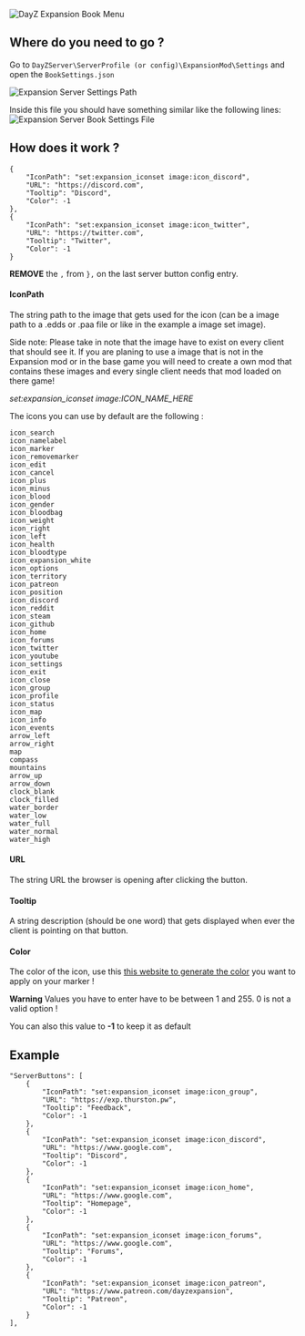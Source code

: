 ![DayZ Expansion Book Menu](https://i.gyazo.com/95b6767f86330d991789c66d47161156.jpg)

## Where do you need to go ?

Go to `DayZServer\ServerProfile (or config)\ExpansionMod\Settings` and open the `BookSettings.json`

![Expansion Server Settings Path](https://i.imgur.com/yKiftOu.png)



Inside this file you should have something similar like the following lines:
![Expansion Server Book Settings File](https://i.gyazo.com/f26040b2fa0a05267a15d36831fa819a.png)

## How does it work ?

```
{
    "IconPath": "set:expansion_iconset image:icon_discord",
    "URL": "https://discord.com",
    "Tooltip": "Discord",
    "Color": -1
},
{
    "IconPath": "set:expansion_iconset image:icon_twitter",
    "URL": "https://twitter.com",
    "Tooltip": "Twitter",
    "Color": -1
}
```
**REMOVE** the `,` from `},` on the last server button config entry.

#### IconPath

The string path to the image that gets used for the icon (can be a image path to a .edds or .paa file or like in the example a image set image).

Side note: Please take in note that the image have to exist on every client that should see it. If you are planing to use a image that is not in the Expansion mod or in the base game you will need to create a own mod that contains these images and every single client needs that mod loaded on there game!

_set:expansion_iconset image:ICON_NAME_HERE_

The icons you can use by default are the following :

    icon_search
    icon_namelabel
    icon_marker
    icon_removemarker
    icon_edit
    icon_cancel
    icon_plus
    icon_minus
    icon_blood
    icon_gender
    icon_bloodbag
    icon_weight
    icon_right
    icon_left
    icon_health
    icon_bloodtype
    icon_expansion_white
    icon_options
    icon_territory
    icon_patreon
    icon_position
    icon_discord
    icon_reddit
    icon_steam
    icon_github
    icon_home
    icon_forums
    icon_twitter
    icon_youtube
    icon_settings
    icon_exit
    icon_close
    icon_group
    icon_profile
    icon_status
    icon_map
    icon_info
    icon_events
    arrow_left
    arrow_right
    map
    compass
    mountains
    arrow_up
    arrow_down
    clock_blank
    clock_filled
    water_border
    water_low
    water_full
    water_normal
    water_high

#### URL

The string URL the browser is opening after clicking the button.

#### Tooltip

A string description (should be one word) that gets displayed when ever the client is pointing on that button.

#### Color

The color of the icon, use this [this website to generate the color](https://thurston.pw/public/color.php) you want to apply on your marker !

**Warning** Values you have to enter have to be between 1 and 255. 0 is not a valid option !

You can also this value to **-1** to keep it as default


## Example

```
"ServerButtons": [
    {
        "IconPath": "set:expansion_iconset image:icon_group",
        "URL": "https://exp.thurston.pw",
        "Tooltip": "Feedback",
        "Color": -1
    },
    {
        "IconPath": "set:expansion_iconset image:icon_discord",
        "URL": "https://www.google.com",
        "Tooltip": "Discord",
        "Color": -1
    },
    {
        "IconPath": "set:expansion_iconset image:icon_home",
        "URL": "https://www.google.com",
        "Tooltip": "Homepage",
        "Color": -1
    },
    {
        "IconPath": "set:expansion_iconset image:icon_forums",
        "URL": "https://www.google.com",
        "Tooltip": "Forums",
        "Color": -1
    },
    {
        "IconPath": "set:expansion_iconset image:icon_patreon",
        "URL": "https://www.patreon.com/dayzexpansion",
        "Tooltip": "Patreon",
        "Color": -1
    }
],
```